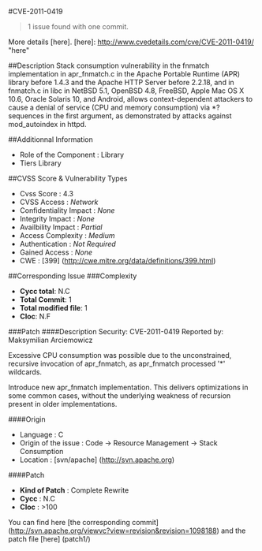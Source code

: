 #CVE-2011-0419
>1 issue found with one commit.

More details [here].
[here]: http://www.cvedetails.com/cve/CVE-2011-0419/ "here"

##Description
Stack consumption vulnerability in the fnmatch implementation in apr_fnmatch.c in the Apache Portable Runtime (APR) library before 1.4.3 and the Apache HTTP Server before 2.2.18, and in fnmatch.c in libc in NetBSD 5.1, OpenBSD 4.8, FreeBSD, Apple Mac OS X 10.6, Oracle Solaris 10, and Android, allows context-dependent attackers to cause a denial of service (CPU and memory consumption) via *? sequences in the first argument, as demonstrated by attacks against mod_autoindex in httpd.

##Additionnal Information
* Role of the Component : Library
* Tiers Library

##CVSS Score & Vulnerability Types
* Cvss Score : 4.3
* CVSS Access : *Network*
* Confidentiality Impact : *None*
* Integrity Impact : *None*
* Availbility Impact : *Partial*
* Access Complexity : *Medium*
* Authentication : *Not Required*
* Gained Access : *None*
* CWE : [399] (http://cwe.mitre.org/data/definitions/399.html) 

##Corresponding Issue
###Complexity
* **Cycc total**: N.C
* **Total Commit**: 1
* **Total modified file**: 1
* **Cloc**: N.F


###Patch 
####Description
Security: CVE-2011-0419
Reported by: Maksymilian Arciemowicz <cxib securityreason.com>

Excessive CPU consumption was possible due to the unconstrained, recursive 
invocation of apr_fnmatch, as apr_fnmatch processed '*' wildcards.

Introduce new apr_fnmatch implementation.  This delivers optimizations 
in some common cases, without the underlying weakness of recursion 
present in older implementations.


####Origin
* Language : C 
* Origin of the issue : Code -> Resource Management -> Stack Consumption
* Location : [svn/apache] (http://svn.apache.org)


####Patch 
* **Kind of Patch** : Complete Rewrite
* **Cycc** : N.C
* **Cloc** : >100

You can find here [the corresponding commit] (http://svn.apache.org/viewvc?view=revision&revision=1098188)  and the patch file [here] (patch1/) 


